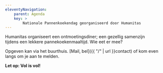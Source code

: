 ```yaml
---
eleventyNavigation:
    parent: Agenda
    key: >
        Nationale Pannenkoekendag georganiseerd door Humanitas
---
```


Humanitas organiseert een ontmoetingsdiner; een gezellig samenzijn tijdens een lekkere pannekoekenmaaltijd. Wie eet er mee?

Opgeven kan via het buurthuis. [Mail, bel]({{ "/" | url }}contact) of kom even langs om je aan te melden.

**Let op: Vol is vol!**
